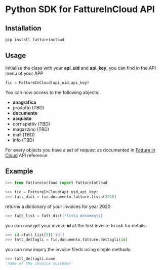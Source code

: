 # Python SDK for FattureInCloud API

## Installation


```bash
pip install fattureincloud
```

## Usage

Initialize the class with your **api_uid** and **api_key**, you can find in the API menu of your APP

```python
fic = FattureInCloud(api_uid,api_key)
```

You can now access to the following abjects:

* **anagrafica**
* prodotto (TBD)
* **documento**
* **acquisto**
* corrispettiv (TBD)
* magazzino (TBD)
* mail (TBD)
* info (TBD)

For every objects you have a set of request as documented in [Fatture in Cloud](https://api.fattureincloud.it/v1/documentation/dist/) API reference

## Example

```python
>>> from fattureincloud import FattureInCloud

>>> fic = FattureInCloud(api_uid,api_key)
>>> fatt_dict = fic.documento.fatture.lista(2020)
```

returns a dictionary of your invoices for year 2020 

```python
>>> fatt_list = fatt_dict['lista_documenti]
```

you can now get your invoce **id** af the first invoice to ask for details:

```python
>>> id =fatt_list[0]['id']
>>> fatt_dettagli = fic.documento.fatture.dettagli(id)
```

you can now inqury the invoice fileds using simple methods:

```python
>>> fatt_dettagli.name
'name of the invoice customer'

```



